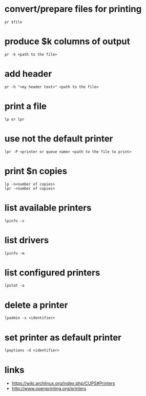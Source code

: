# convert/prepare files for printing

```
pr $file
```

# produce $k columns of output

```
pr -k <path to the file>
```

# add header

```
pr -h "<my header text>" <path to the file>
```

# print a file

```
lp or lpr
```

# use not the default printer

```
lpr -P <printer or queue name> <path to the file to print>
```

# print $n copies

```
lp -n<number of copies>
lpr -<number of copies>
```

# list available printers

```
lpinfo -v
```

# list drivers

```
lpinfo -m
```

# list configured printers

```
lpstat -a
```

# delete a printer

```
lpadmin -x <identifier>
```

# set printer as default printer

```
lpoptions -d <identifier>
```

# links

* https://wiki.archlinux.org/index.php/CUPS#Printers
* http://www.openprinting.org/printers
